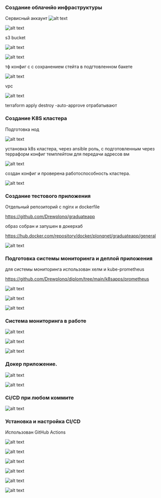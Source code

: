 ### Создание облачнйо инфраструктуры

Сервисный аккаунт
![alt text](img/image.png)

![alt text](img/image-1.png)

s3 bucket

![alt text](img/image-2.png)

![alt text](img/image-3.png)

тф конфиг с с сохранением стейта в подгтовленном бакете

![alt text](img/image-4.png)

vpc

![alt text](img/image-5.png)

terraform apply destroy -auto-approve отрабатывают

### Создание K8S кластера

Подготовка нод

![alt text](img/image-6.png)

установка k8s кластера, через ansible роль, с подготовленным через терраформ конфиг темплейтом для передачи адресов вм


![alt text](img/image-7.png)

создан конфиг и проверена работоспособность кластера.

![alt text](img/image-8.png)


### Создание тестового приложения

Отдельный репозиторий с nginx и dockerfile

https://github.com/Drewplonq/graduateapp


образ собран и  запушен в докерхаб

https://hub.docker.com/repository/docker/plonqnet/graduateapp/general

![alt text](img/image-9.png)


### Подготовка cистемы мониторинга и деплой приложения

для системы мониторинга использован хелм и  kube-prometheus

https://github.com/Drewplonq/diplom/tree/main/k8sapps/prometheus

![alt text](img/image-10.png)

![alt text](img/image-11.png)

![alt text](img/image-12.png)

### Система мониторинга в работе

![alt text](img/image-13.png)

![alt text](img/image-14.png)

![alt text](img/image-15.png)


### Докер приложение.

![alt text](img/image-16.png)

![alt text](img/image-17.png) 

### Ci/CD при любом коммите

![alt text](img/image-18.png)

### Установка и настройка CI/CD

Использован GitHub Actions

![alt text](img/image-19.png)

![alt text](img/image-20.png)

![alt text](img/image-21.png)

![alt text](img/image-22.png)

![alt text](img/image-23.png)

![alt text](img/image-24.png)